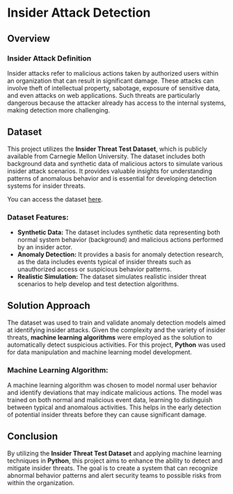 # Insider Attack Detection

## Overview

### Insider Attack Definition
Insider attacks refer to malicious actions taken by authorized users within an organization that can result in significant damage. These attacks can involve theft of intellectual property, sabotage, exposure of sensitive data, and even attacks on web applications. Such threats are particularly dangerous because the attacker already has access to the internal systems, making detection more challenging.

## Dataset

This project utilizes the **Insider Threat Test Dataset**, which is publicly available from Carnegie Mellon University. The dataset includes both background data and synthetic data of malicious actors to simulate various insider attack scenarios. It provides valuable insights for understanding patterns of anomalous behavior and is essential for developing detection systems for insider threats.

You can access the dataset [here](https://kilthub.cmu.edu/articles/dataset/Insider_Threat_Test_Dataset/12841247).

### Dataset Features:
- **Synthetic Data:** The dataset includes synthetic data representing both normal system behavior (background) and malicious actions performed by an insider actor.
- **Anomaly Detection:** It provides a basis for anomaly detection research, as the data includes events typical of insider threats such as unauthorized access or suspicious behavior patterns.
- **Realistic Simulation:** The dataset simulates realistic insider threat scenarios to help develop and test detection algorithms.

## Solution Approach

The dataset was used to train and validate anomaly detection models aimed at identifying insider attacks. Given the complexity and the variety of insider threats, **machine learning algorithms** were employed as the solution to automatically detect suspicious activities. For this project, **Python** was used for data manipulation and machine learning model development.

### Machine Learning Algorithm:
A machine learning algorithm was chosen to model normal user behavior and identify deviations that may indicate malicious actions. The model was trained on both normal and malicious event data, learning to distinguish between typical and anomalous activities. This helps in the early detection of potential insider threats before they can cause significant damage.

## Conclusion

By utilizing the **Insider Threat Test Dataset** and applying machine learning techniques in **Python**, this project aims to enhance the ability to detect and mitigate insider threats. The goal is to create a system that can recognize abnormal behavior patterns and alert security teams to possible risks from within the organization.
